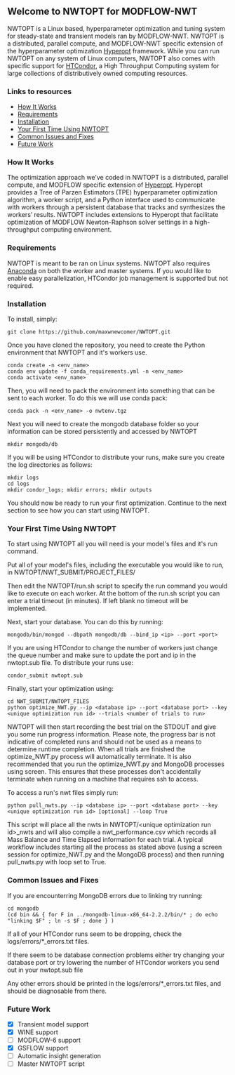 ## Welcome to NWTOPT for MODFLOW-NWT

NWTOPT is a Linux based, hyperparameter optimization and tuning system for steady-state and transient models ran by MODFLOW-NWT. NWTOPT is a distributed, parallel compute, and MODFLOW-NWT specific extension of the hyperparameter optimization [Hyperopt](https://github.com/hyperopt/hyperopt) framework. While you can run NWTOPT on any system of Linux computers, NWTOPT also comes with specific support for [HTCondor](https://research.cs.wisc.edu/htcondor/), a High Throughput Computing system for large collections of distributively owned computing resources.

### Links to resources
- [How It Works](#how-it-works)
- [Requirements](#requirements)
- [Installation](#installation)
- [Your First Time Using NWTOPT](#your-first-time-using-nwtopt)
- [Common Issues and Fixes](#common-issues-and-fixes)
- [Future Work](#future-work)

### How It Works

The optimization approach we’ve coded in NWTOPT is a distributed, parallel compute, and MODFLOW specific extension of [Hyperopt](https://github.com/hyperopt/hyperopt). Hyperopt provides a Tree of Parzen Estimators (TPE) hyperparameter optimization algorithm, a worker script, and a Python interface used to communicate with workers through a persistent database that tracks and synthesizes the workers’ results.  NWTOPT includes extensions to Hyperopt that facilitate optimization of MODFLOW Newton-Raphson solver settings in a high-throughput computing environment.

### Requirements

NWTOPT is meant to be ran on Linux systems. NWTOPT also requires [Anaconda](anaconda.org) on both the worker and master systems. If you would like to enable easy parallelization, HTCondor job management is supported but not required.

### Installation

To install, simply:
```
git clone https://github.com/maxwnewcomer/NWTOPT.git
```

Once you have cloned the repository, you need to create the Python environment that NWTOPT and it's workers use. 

```
conda create -n <env_name> 
conda env update -f conda_requirements.yml -n <env_name>
conda activate <env_name>
```

Then, you will need to pack the environment into something that can be sent to each worker. To do this we will use conda pack:

```
conda pack -n <env_name> -o nwtenv.tgz
```

Next you will need to create the mongodb database folder so your information can be stored persistently and accessed by NWTOPT

```
mkdir mongodb/db
```

If you will be using HTCondor to distribute your runs, make sure you create the log directories as follows:
```
mkdir logs
cd logs
mkdir condor_logs; mkdir errors; mkdir outputs
```

You should now be ready to run your first optimization. Continue to the next section to see how you can start using NWTOPT.


### Your First Time Using NWTOPT

To start using NWTOPT all you will need is your model's files and it's run command.

Put all of your model's files, including the executable you would like to run, in NWTOPT/NWT_SUBMIT/PROJECT_FILES/

Then edit the NWTOPT/run.sh script to specify the run command you would like to execute on each worker. At the bottom of the run.sh script you can enter a trial timeout (in minutes). If left blank no timeout will be implemented.

Next, start your database. You can do this by running:

```
mongodb/bin/mongod --dbpath mongodb/db --bind_ip <ip> --port <port>
```

If you are using HTCondor to change the number of workers just change the queue number and make sure to update the port and ip in the nwtopt.sub file. To distribute your runs use:

```
condor_submit nwtopt.sub
```


Finally, start your optimization using:

```
cd NWT_SUBMIT/NWTOPT_FILES 
python optimize_NWT.py --ip <database ip> --port <database port> --key <unique optimization run id> --trials <number of trials to run>
```

NWTOPT will then start recording the best trial on the STDOUT and give you some run progress information. Please note, the progress bar is not indicative of completed runs and should not be used as a means to determine runtime completion. When all trials are finished the optimize_NWT.py process will automatically terminate. It is also recommended that you run the optimize_NWT.py and MongoDB processes using screen. This ensures that these processes don't accidentally terminate when running on a machine that requires ssh to access. 

To access a run's nwt files simply run:

```
python pull_nwts.py --ip <database ip> --port <database port> --key <unique optimization run id> [optional] --loop True
```
This script will place all the nwts in NWTOPT/\<unique optimization run id>_nwts and will also compile a nwt_performance.csv which records all Mass Balance and Time Elapsed information for each trial. A typical workflow includes starting all the process as stated above (using a screen session for optimize_NWT.py and the MongoDB process) and then running pull_nwts.py with loop set to True.

### Common Issues and Fixes
If you are encounterring MongoDB errors due to linking try running:
```
cd mongodb
(cd bin && { for F in ../mongodb-linux-x86_64-2.2.2/bin/* ; do echo "linking $F" ; ln -s $F ; done } )
```
  
If all of your HTCondor runs seem to be dropping, check the logs/errors/*_errors.txt files.

If there seem to be database connection problems either try changing your database port or try lowering the number of HTCondor workers you send out in your nwtopt.sub file

Any other errors should be printed in the logs/errors/*_errors.txt files, and should be diagnosable from there.

### Future Work

- [x] Transient model support
- [x] WINE support
- [ ] MODFLOW-6 support
- [x] GSFLOW support
- [ ] Automatic insight generation
- [ ] Master NWTOPT script
